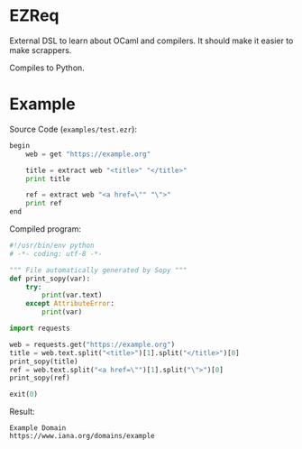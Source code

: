 # EZReq
External DSL to learn about OCaml and compilers.
It should make it easier to make scrappers.

Compiles to Python.

# Example
Source Code (`examples/test.ezr`):
```python
begin
    web = get "https://example.org"

    title = extract web "<title>" "</title>"
    print title

    ref = extract web "<a href=\"" "\">"
    print ref
end
```

Compiled program:
```python
#!/usr/bin/env python
# -*- coding: utf-8 -*-

""" File automatically generated by Sopy """
def print_sopy(var):
    try:
        print(var.text)
    except AttributeError:
        print(var)

import requests

web = requests.get("https://example.org")
title = web.text.split("<title>")[1].split("</title>")[0]
print_sopy(title)
ref = web.text.split("<a href=\"")[1].split("\">")[0]
print_sopy(ref)

exit(0)

```

Result:
```
Example Domain
https://www.iana.org/domains/example
```